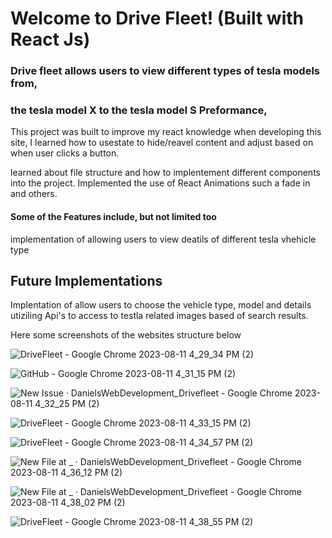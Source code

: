 # Welcome to Drive Fleet! (Built with React Js) 

### Drive fleet allows users to view different types of tesla models from,
### the tesla model X to the tesla model S Preformance, 

This project was built to improve my react knowledge when developing this site,
I learned how to usestate to hide/reavel content and adjust based on when user clicks a button. 

learned about file structure and how to implentement different components into the project.
Implemented the use of React Animations such a fade in and others. 

#### Some of the Features include, but not limited too 
implementation of allowing users to view deatils of different tesla vhehicle type

## Future Implementations
Implentation of allow users to choose the vehicle type, model and 
details utiziling Api's to access to testla related images based of search results. 

Here some screenshots of the websites structure below

![DriveFleet - Google Chrome 2023-08-11 4_29_34 PM (2)](https://github.com/DanielsWebDevelopment/Drivefleet/assets/129445203/df4e1b2c-efdc-4343-a9b1-481154346553)

![GitHub - Google Chrome 2023-08-11 4_31_15 PM (2)](https://github.com/DanielsWebDevelopment/Drivefleet/assets/129445203/9fe01c8c-888d-44f7-82f7-4449a524278f)

![New Issue · DanielsWebDevelopment_Drivefleet - Google Chrome 2023-08-11 4_32_25 PM (2)](https://github.com/DanielsWebDevelopment/Drivefleet/assets/129445203/109343d6-92c0-49d5-91e7-9eb810f2ec9a)

![DriveFleet - Google Chrome 2023-08-11 4_33_15 PM (2)](https://github.com/DanielsWebDevelopment/Drivefleet/assets/129445203/ad91734d-a0ea-46b5-a5eb-95c1b60164f1)

![DriveFleet - Google Chrome 2023-08-11 4_34_57 PM (2)](https://github.com/DanielsWebDevelopment/Drivefleet/assets/129445203/8cf92871-3f3a-4fd3-b0c5-48b2de97c5ab)

![New File at _ · DanielsWebDevelopment_Drivefleet - Google Chrome 2023-08-11 4_36_12 PM (2)](https://github.com/DanielsWebDevelopment/Drivefleet/assets/129445203/50baf153-93d9-4b37-ae25-31efa6e54e3a)

![New File at _ · DanielsWebDevelopment_Drivefleet - Google Chrome 2023-08-11 4_38_02 PM (2)](https://github.com/DanielsWebDevelopment/Drivefleet/assets/129445203/5787e4ab-d5c8-4353-a7da-c95e88c84de3)

![DriveFleet - Google Chrome 2023-08-11 4_38_55 PM (2)](https://github.com/DanielsWebDevelopment/Drivefleet/assets/129445203/d761ef3c-48c8-4bdb-81aa-e68548d589c2)
